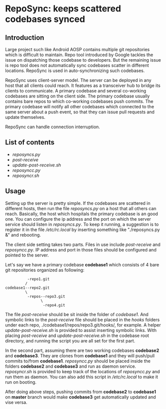 RepoSync: keeps scattered codebases synced
==========================================

Introduction
------------

Large project such like Android AOSP contains multiple git repositories which
is difficult to maintain. Repo tool introduced by Google tackles the issue on
dispatching those codebase to developers. But the remaining issue is repo tool
does not automatically sync codebases scatter in different locations. RepoSync
is used in auto-synchronizing such codebases. 

RepoSync uses client-server model. The server can be deployed in any host that
all clients could reach. It features as a transceiver hub to bridge its clients
to communicate. A primary codebase and several co-working codebases are sitting
on the client side. The primary codebase usually contains bare repos to which
co-working codebases push commits. The primary codebase will notify all other
codebases which connected to the same server about a push event, so that they
can issue pull requests and update themselves.

RepoSync can handle connection interruption.

List of contents
----------------

- *reposyncs.py*
- *post-receive*
- *update-post-receive.sh*
- *reposyncc.py*
- *reposyncr.sh*

Usage
-----

Setting up the server is pretty simple. If the codebases are scattered in
different hosts, then run the file *reposyncs.py* on a host that all others
can reach. Basically, the host which hospitals the primary codebase is an good
one. You can configure the ip address and the port on which the server service
should listen in *reposyncs.py*. To keep it running, a suggestion is to register
it in the file */etc/rc.local* by inserting something like "./reposyncs.py &"
and rebooting.

The client side setting takes two parts. Files in use include *post-receive* and
*reposyncc.py*. IP address and port in those files should be configured and
pointed to the server.

Let's say we have a primary codebase **codebase1** which consists of 4 bare git
repositories organized as following:

	          -repo1.git
	         /
	codebase1--repo2.git
	         \
	          -repos--repo3.git
	                \
	                 -repo4.git

The file *post-receive* should be sit inside the folder of *codebase1*. And
symbolic links to the *post-receive* file should be placed in the *hooks*
folders under each repo, ./codebase1/repos/repo3.git/hooks/, for example. A
helper *update-post-receive.sh* is provided to assist inserting symbolic links.
With placing *post-receive* and *update-post-receive.sh* in the codebase root
directory, and running the script you are all set for the first part.

In the second part, assuming there are two working codebases **codebase2** and
**codebase3**. They are clones from **codebase1** and they will push/pull
commits to/from **codebase1**. *reposyncc.py* should be placed inside the
folders **codebase2** and **codebase3** and run as daemon service. 
*reposyncr.sh* is provided to keep track of the locations of *reposyncc.py* and
run them as daemon. You can also add this script in */etc/rc.local* to make it
run on booting.

After doing above steps, pushing commits from **codebase2** to **codebase1** on
**master** branch would make **codebase3** get automatically updated and vise
versa.
